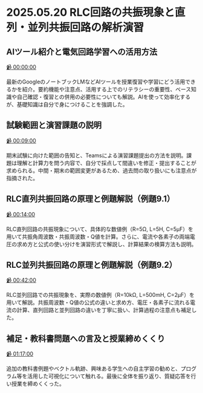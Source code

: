 # 2025.05.20 RLC回路の共振現象と直列・並列共振回路の解析演習

## AIツール紹介と電気回路学習への活用方法

[:video_camera: 00:00:00](https://kosenjp.sharepoint.com/sites/039R73ESII/_layouts/15/embed.aspx?UniqueId=1d3856e0-0ee1-4902-b2b0-62ee686da2b4&nav={"playbackOptions":{"startTimeInSeconds":0}})

最新のGoogleのノートブックLMなどAIツールを授業復習や学習にどう活用できるかを紹介。要約機能や注意点、活用する上でのリテラシーの重要性、ベース知識や自己確認・復習との併用の必要性についても解説。AIを使って効率化するが、基礎知識は自分で身につけることを強調した。

## 試験範囲と演習課題の説明

[:video_camera: 00:09:00](https://kosenjp.sharepoint.com/sites/039R73ESII/_layouts/15/embed.aspx?UniqueId=1d3856e0-0ee1-4902-b2b0-62ee686da2b4&nav={"playbackOptions":{"startTimeInSeconds":540}})

期末試験に向けた範囲の告知と、Teamsによる演習課題提出の方法を説明。課題は理解と計算力を問う内容で、自分で採点して間違いを修正・提出することが求められる。中間・期末の範囲変更があるため、過去問の取り扱いにも注意点が指摘された。

## RLC直列共振回路の原理と例題解説（例題9.1）

[:video_camera: 00:14:00](https://kosenjp.sharepoint.com/sites/039R73ESII/_layouts/15/embed.aspx?UniqueId=1d3856e0-0ee1-4902-b2b0-62ee686da2b4&nav={"playbackOptions":{"startTimeInSeconds":840}})

RLC直列回路の共振現象について、具体的な数値例（R=5Ω, L=5H, C=5μF）を用いて共振角周波数・共振周波数・Q値を計算。さらに、電流や各素子の両端電圧の求め方と公式の使い分けを演習形式で解説し、計算結果の検算方法も説明。

## RLC並列共振回路の原理と例題解説（例題9.2）

[:video_camera: 00:42:00](https://kosenjp.sharepoint.com/sites/039R73ESII/_layouts/15/embed.aspx?UniqueId=1d3856e0-0ee1-4902-b2b0-62ee686da2b4&nav={"playbackOptions":{"startTimeInSeconds":2520}})

RLC並列回路での共振現象を、実際の数値例（R=10kΩ, L=500mH, C=2μF）を用いて解説。共振周波数・Q値の公式の違いと求め方、電圧・各素子に流れる電流の計算、直列回路と並列回路の違いを丁寧に扱い、計算過程の注意点も補足した。


## 補足・教科書問題への言及と授業締めくくり

[:video_camera: 01:17:00](https://kosenjp.sharepoint.com/sites/039R73ESII/_layouts/15/embed.aspx?UniqueId=1d3856e0-0ee1-4902-b2b0-62ee686da2b4&nav={"playbackOptions":{"startTimeInSeconds":4620}})

追加の教科書例題やベクトル軌跡、興味ある学生への自主学習の勧めと、プログラム等を活用した可視化について触れる。最後に全体を振り返り、質疑応答を行い授業を締めくくった。



